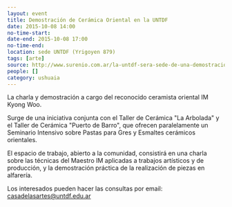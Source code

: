 ```yaml
---
layout: event 
title: Demostración de Cerámica Oriental en la UNTDF
date: 2015-10-08 14:00
no-time-start: 
date-end: 2015-10-08 17:00
no-time-end: 
location: sede UNTDF (Yrigoyen 879)
tags: [arte]
source: http://www.surenio.com.ar/la-untdf-sera-sede-de-una-demostracion-de-ceramica-oriental/
people: []
category: ushuaia
---
```



La charla y demostración a cargo del reconocido ceramista oriental IM Kyong Woo. 

Surge de una iniciativa conjunta con el Taller de Cerámica "La Arbolada" y el Taller de Cerámica "Puerto de Barro", que ofrecen paralelamente un Seminario Intensivo sobre Pastas para Gres y Esmaltes cerámicos orientales.

El espacio de trabajo, abierto a la comunidad, consistirá en una charla sobre las técnicas del Maestro IM aplicadas a trabajos artísticos y de producción, y la demostración práctica de la realización de piezas en alfarería. 

Los interesados pueden hacer las consultas por email: casadelasartes@untdf.edu.ar
